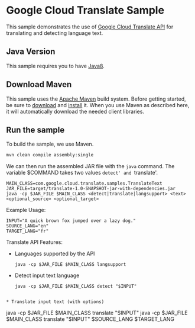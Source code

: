 # Google Cloud Translate Sample

This sample demonstrates the use of [Google Cloud Translate
API][Translate-Docs] for translating and detecting language text.

[Translate-Docs]: https://cloud.google.com/translate/docs/

## Java Version

This sample requires you to have
[Java8](https://docs.oracle.com/javase/8/docs/technotes/guides/install/install_overview.html).

## Download Maven

This sample uses the [Apache Maven][maven] build system. Before getting started,
be
sure to [download][maven-download] and [install][maven-install] it. When you use
Maven as described here, it will automatically download the needed client
libraries.

[maven]: https://maven.apache.org
[maven-download]: https://maven.apache.org/download.cgi
[maven-install]: https://maven.apache.org/install.html

## Run the sample

To build the sample, we use Maven.

```bash
mvn clean compile assembly:single
```

We can then run the assembled JAR file with the `java` command. The variable
$COMMAND takes two values `detect' and `translate'.

```
MAIN_CLASS=com.google.cloud.translate.samples.TranslateText
JAR_FILE=target/translate-1.0-SNAPSHOT-jar-with-dependencies.jar
java -cp $JAR_FILE $MAIN_CLASS <detect|translate|langsupport> <text>
<optional_source> <optional_target>
```

Example Usage:

```
INPUT="A quick brown fox jumped over a lazy dog."
SOURCE_LANG="en"
TARGET_LANG="fr"
```

Translate API Features:

 * Languages supported by the API
   ```
   java -cp $JAR_FILE $MAIN_CLASS langsupport
   ```

 * Detect input text language
   ```
   java -cp $JAR_FILE $MAIN_CLASS detect "$INPUT"
  ```

 * Translate input text (with options)
   ```
   java -cp $JAR_FILE $MAIN_CLASS translate "$INPUT"
   java -cp $JAR_FILE $MAIN_CLASS translate "$INPUT" $SOURCE_LANG $TARGET_LANG
   ```
